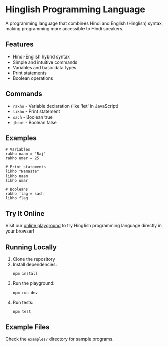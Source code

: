 # Hinglish Programming Language

A programming language that combines Hindi and English (Hinglish) syntax, making programming more accessible to Hindi speakers.

## Features

- Hindi-English hybrid syntax
- Simple and intuitive commands
- Variables and basic data types
- Print statements
- Boolean operations

## Commands

- `rakho` - Variable declaration (like 'let' in JavaScript)
- `likho` - Print statement
- `sach` - Boolean true
- `jhoot` - Boolean false

## Examples

```hinglish
# Variables
rakho naam = "Raj"
rakho umar = 25

# Print statements
likho "Namaste"
likho naam
likho umar

# Booleans
rakho flag = sach
likho flag
```

## Try It Online

Visit our [online playground](/) to try Hinglish programming language directly in your browser!

## Running Locally

1. Clone the repository
2. Install dependencies:
   ```bash
   npm install
   ```
3. Run the playground:
   ```bash
   npm run dev
   ```
4. Run tests:
   ```bash
   npm test
   ```

## Example Files

Check the `examples/` directory for sample programs.